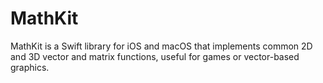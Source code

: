 # MathKit

MathKit is a Swift library for iOS and macOS that implements common 2D and 3D vector and matrix functions, useful for games or vector-based graphics.
